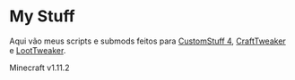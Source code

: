 # My Stuff

Aqui vão meus scripts e submods feitos para [CustomStuff 4](https://github.com/cubex2/customstuff4), [CraftTweaker](https://github.com/jaredlll08/CraftTweaker) e [LootTweaker](https://github.com/Leviathan143/LootTweaker).

Minecraft v1.11.2